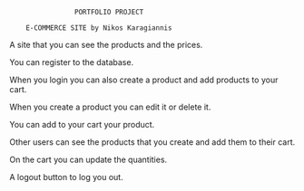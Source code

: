                    PORTFOLIO PROJECT

        E-COMMERCE SITE by Nikos Karagiannis

A site that you can see the products and the prices.

You can register to the database.

When you login you can also create a product and add products to your cart.

When you create a product you can edit it or delete it.

You can add to your cart your product.

Other users can see the products that you create and add them to their cart.

On the cart you can update the quantities.

A logout button to log you out.
